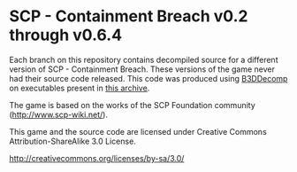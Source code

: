 # SCP - Containment Breach v0.2 through v0.6.4

Each branch on this repository contains decompiled source for a different version of SCP - Containment Breach. These versions of the game never had their source code released. This code was produced using [B3DDecomp](https://github.com/juanjp600/B3DDecomp) on executables present in [this archive](https://archive.org/details/scp-containment-breach-archive).

The game is based on the works of the SCP Foundation community (http://www.scp-wiki.net/).

This game and the source code are licensed under Creative Commons Attribution-ShareAlike 3.0 License.

http://creativecommons.org/licenses/by-sa/3.0/